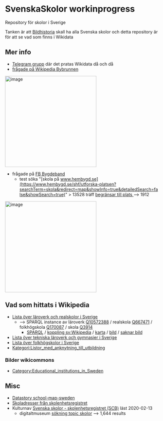 # SvenskaSkolor workinprogress
Repository för skolor i Sverige 

Tanken är att [Bildhistoria](https://blogg.bildhistoria.se/) skall ha alla Svenska skolor och detta repository är för att se vad som finns i Wikidata 

## Mer info

* [Telegram grupp](https://t.me/joinchat/FgDj6BTRqdKkYZaCqOB_FA) där det pratas Wikidata då och då
* [frågade på Wikipedia Bybrunnen](https://sv.wikipedia.org/wiki/Wikipedia:Bybrunnen#Bildhistoria_-_skolor_i_Sverige)

<img width="300" alt="image" src="https://user-images.githubusercontent.com/14206509/167285159-0be86c17-8efc-4809-ae38-4703a16520bd.png">

* frågade på [FB Bygdeband](https://www.facebook.com/Bygdeband/posts/10158061895557315)
  * test söka "[skola på www.hembygd.se](https://www.hembygd.se/shf/utforska-platsen?searchTerm=skola&redirect=map&showInfo=true&detailedSearch=false&showSearch=true)" > 13528 träff [begränsar till plats ](https://www.hembygd.se/shf/utforska-platsen?searchTerm=skola&redirect=map&showInfo=true&detailedSearch=false&showSearch=true)--> 1912

<img width="300" alt="image" src="https://user-images.githubusercontent.com/14206509/167285284-073e3d97-eb9e-4159-96af-e659b4034617.png">


## Vad som hittats i Wikipedia

* [Lista över läroverk och realskolor i Sverige](https://sv.wikipedia.org/wiki/Lista_%C3%B6ver_l%C3%A4roverk_och_realskolor_i_Sverige) 
   * --> SPARQL instance av läroverk [Q10572388](https://www.wikidata.org/wiki/Q10572388) / realskola [Q667471](https://www.wikidata.org/wiki/Q667471) / folkhögskola [Q170087](https://www.wikidata.org/wiki/Q170087) / skola [Q3914](https://www.wikidata.org/wiki/Q3914)
      * [SPARQL](https://w.wiki/58nT) / [koppling sv:Wikipedia](https://w.wiki/58nb) / [karta](https://w.wiki/58nj) / [bild](https://w.wiki/58nm) / [saknar bild](https://w.wiki/58ni)
* [Lista över tekniska läroverk och gymnasier i Sverige](https://sv.m.wikipedia.org/wiki/Lista_%C3%B6ver_tekniska_l%C3%A4roverk_och_gymnasier_i_Sverige)
* [Lista över folkhögskolor i Sverige](https://sv.wikipedia.org/wiki/Lista_%C3%B6ver_folkh%C3%B6gskolor_i_Sverige)
* [Kategori:Listor_med_anknytning_till_utbildning](https://sv.wikipedia.org/wiki/Kategori:Listor_med_anknytning_till_utbildning)
### Bilder wikicommons ###
* [Category:Educational_institutions_in_Sweden](https://commons.wikimedia.org/wiki/Category:Educational_institutions_in_Sweden)

## Misc ##
* [Datastory school-map-sweden](https://www.datastory.org/sv/services/school-map-sweden)
* [Skoladresser från skolenhetsregistret](https://www.skolverket.se/skolutveckling/statistik/skoladresser-fran-skolenhetsregistret)
* Kulturnav [Svenska skolor - skolenhetsregistret (SCB)](https://kulturnav.org/566244ce-12e7-430c-a00c-005edda27564) läst 2020-02-13
   * digitaltmuseum [sökning topic skolor](https://digitaltmuseum.se/search/?aq=topic%3A%22Skolor%22) --> 1,644 results 
